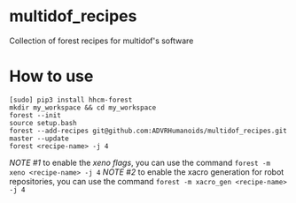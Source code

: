 # multidof_recipes
Collection of forest recipes for multidof's software

# How to use
```
[sudo] pip3 install hhcm-forest
mkdir my_workspace && cd my_workspace
forest --init
source setup.bash
forest --add-recipes git@github.com:ADVRHumanoids/multidof_recipes.git master --update
forest <recipe-name> -j 4 
```

*NOTE #1* to enable the *xeno flags*, you can use the command `forest -m xeno <recipe-name> -j 4`
*NOTE #2* to enable the xacro generation for robot repositories, you can use the command `forest -m xacro_gen <recipe-name> -j 4`
